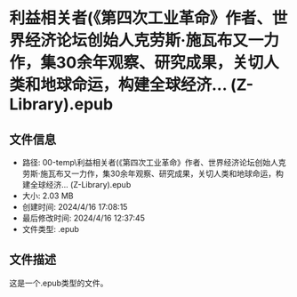 ﻿# 利益相关者(《第四次工业革命》作者、世界经济论坛创始人克劳斯·施瓦布又一力作，集30余年观察、研究成果，关切人类和地球命运，构建全球经济... (Z-Library).epub

## 文件信息
- 路径: 00-temp\利益相关者(《第四次工业革命》作者、世界经济论坛创始人克劳斯·施瓦布又一力作，集30余年观察、研究成果，关切人类和地球命运，构建全球经济... (Z-Library).epub
- 大小: 2.03 MB
- 创建时间: 2024/4/16 17:08:15
- 最后修改时间: 2024/4/16 12:37:45
- 文件类型: .epub

## 文件描述
这是一个.epub类型的文件。

